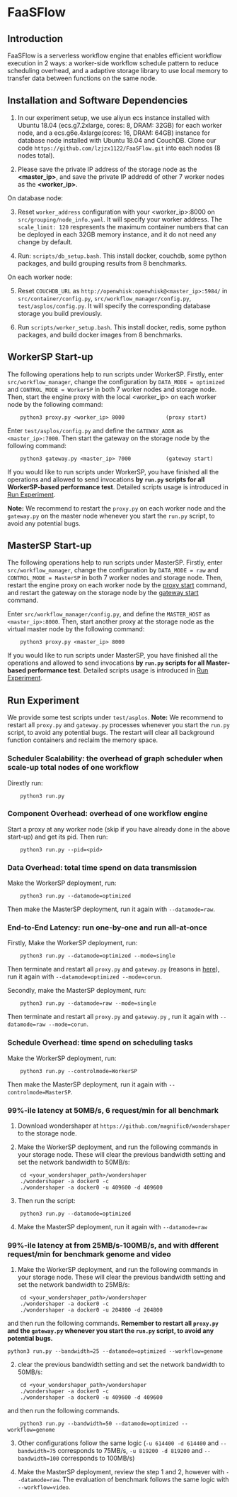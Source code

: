 # FaaSFlow

## Introduction

FaaSFlow is a serverless workflow engine that enables efficient workflow execution in 2 ways: a worker-side workflow schedule pattern to reduce scheduling overhead, and a adaptive storage library to use local memory to transfer data between functions on the same node.

## Installation and Software Dependencies

1. In our experiment setup, we use aliyun ecs instance installed with Ubuntu 18.04 (ecs.g7.2xlarge, cores: 8, DRAM: 32GB) for each worker node, and a ecs.g6e.4xlarge(cores: 16, DRAM: 64GB) instance for database node installed with Ubuntu 18.04 and CouchDB. Clone our code `https://github.com/lzjzx1122/FaaSFlow.git` into each nodes (8 nodes total).

2. Please save the private IP address of the storage node as the **<master_ip>**, and save the private IP addredd of other 7 worker nodes as the **<worker_ip>**.

On database node:

3. Reset `worker_address` configuration with your <worker_ip>:8000 on `src/grouping/node_info.yaml`. It will specify your worker address. The `scale_limit: 120` respresents the maximum container numbers that can be deployed in each 32GB memory instance, and it do not need any change by default.

4. Run: `scripts/db_setup.bash`. This install docker, couchdb, some python packages, and build grouping results from 8 benchmarks.

On each worker node:

5. Reset `COUCHDB_URL` as `http://openwhisk:openwhisk@<master_ip>:5984/`  in `src/container/config.py`, `src/workflow_manager/config.py`, `test/asplos/config.py`. It will specify the corresponding database storage you build previously.

6. Run `scripts/worker_setup.bash`. This install docker, redis, some python packages, and build docker images from 8 benchmarks.

## WorkerSP Start-up

The following operations help to run scripts under WorkerSP. Firstly, enter `src/workflow_manager`, change the configuration by `DATA_MODE = optimized` and `CONTROL_MODE = WorkerSP` in both 7 worker nodes and storage node. Then, start the engine proxy with the local  <worker_ip> on each worker node by the following <span id="jump">command</span>: 
```
    python3 proxy.py <worker_ip> 8000             (proxy start)
```
Enter `test/asplos/config.py` and define the `GATEWAY_ADDR` as `<master_ip>:7000`. Then start the gateway on the storage node by the following command: 
```
    python3 gateway.py <master_ip> 7000           (gateway start)
``` 
If you would like to run scripts under WorkerSP, you have finished all the operations and allowed to send invocations **by `run.py` scripts for all WorkerSP-based performance test**. Detailed scripts usage is introduced in [Run Experiment](#jumpexper).
    
**Note:** We recommend to restart the `proxy.py` on each worker node and the `gateway.py` on the master node whenever you start the `run.py` script, to avoid any potential bugs.

## MasterSP Start-up

The following operations help to run scripts under MasterSP. Firstly, enter `src/workflow_manager`, change the configuration by `DATA_MODE = raw` and `CONTROL_MODE = MasterSP` in both 7 worker nodes and storage node. Then, restart the engine proxy on each worker node by the [proxy start](#jump) command, and restart the gateway on the storage node by the [gateway start](#jump) command.

Enter `src/workflow_manager/config.py`, and define the `MASTER_HOST` as `<master_ip>:8000`. Then,
start another proxy at the storage node as the virtual master node by the following command: 
```
    python3 proxy.py <master_ip> 8000
```
If you would like to run scripts under MasterSP, you have finished all the operations and allowed to send invocations **by `run.py` scripts for all Master-based performance test**. Detailed scripts usage is introduced in [Run Experiment](#jumpexper).

## <span id="jumpexper">Run Experiment</span>

We provide some test scripts under `test/asplos`.
**<span id="note">Note:**</span> We recommend to restart all `proxy.py` and `gateway.py` processes whenever you start the `run.py` script, to avoid any potential bugs. The restart will clear all background function containers and reclaim the memory space. 

### Scheduler Scalability: the overhead of graph scheduler when scale-up total nodes of one workflow

Dirextly run: 
```
    python3 run.py
```

### Component Overhead: overhead of one workflow engine

Start a proxy at any worker node (skip if you have already done in the above start-up) and get its pid. Then run:
```
    python3 run.py --pid=<pid>
```
    
### Data Overhead: total time spend on data transmission

Make the WorkerSP deployment, run: 
```
    python3 run.py --datamode=optimized
```

Then make the MasterSP deployment, run it again with `--datamode=raw`.

### End-to-End Latency: run one-by-one and run all-at-once

Firstly, Make the WorkerSP deployment, run: 
```
    python3 run.py --datamode=optimized --mode=single
```
Then terminate and restart all `proxy.py` and `gateway.py` (reasons in [here](#note)), run it again with `--datamode=optimized --mode=corun`.

Secondly, make the MasterSP deployment, run:
```
    python3 run.py --datamode=raw --mode=single
```
Then terminate and restart all `proxy.py` and `gateway.py` , run it again with `--datamode=raw --mode=corun`.

### Schedule Overhead: time spend on scheduling tasks

Make the WorkerSP deployment, run: 
```
    python3 run.py --controlmode=WorkerSP
```
Then make the MasterSP deployment, run it again with `--controlmode=MasterSP`.


### 99%-ile latency at 50MB/s, 6 request/min for all benchmark

1. Download wondershaper at `https://github.com/magnific0/wondershaper` to the storage node.

2. Make the WorkerSP deployment, and run the following commands in your storage node. These will clear the previous bandwidth setting and set the network bandwidth to 50MB/s:
```
    cd <your_wondershaper_path>/wondershaper
    ./wondershaper -a docker0 -c
    ./wondershaper -a docker0 -u 409600 -d 409600
```
3. Then run the script:
```
    python3 run.py --datamode=optimized
```

4. Make the MasterSP deployment, run it again with `--datamode=raw`


### 99%-ile latency at from 25MB/s-100MB/s, and with dfferent request/min for benchmark genome and video

1. Make the WorkerSP deployment, and run the following commands in your storage node. These will clear the previous bandwidth setting and set the network bandwidth to 25MB/s:
```
    cd <your_wondershaper_path>/wondershaper
    ./wondershaper -a docker0 -c
    ./wondershaper -a docker0 -u 204800 -d 204800
```
and then run the following commands. 
**Remember to restart all `proxy.py` and the `gateway.py` whenever you start the `run.py` script, to avoid any potential bugs.**

```
python3 run.py --bandwidth=25 --datamode=optimized --workflow=genome    
```


2. clear the previous bandwidth setting and set the network bandwidth to 50MB/s:
```
    cd <your_wondershaper_path>/wondershaper
    ./wondershaper -a docker0 -c
    ./wondershaper -a docker0 -u 409600 -d 409600
```
and then run the following commands. 
```
    python3 run.py --bandwidth=50 --datamode=optimized --workflow=genome    
```
3. Other configurations follow the same logic (`-u 614400 -d 614400` and `--bandwidth=75` corresponds to 75MB/s, `-u 819200 -d 819200` and `--bandwidth=100` corresponds to 100MB/s)

4. Make the MasterSP deployment, review the step 1 and 2, however with `--datamode=raw`. The evaluation of benchmark follows the same logic with `--workflow=video`.
